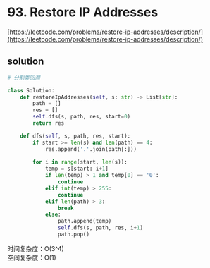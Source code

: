 # 93. Restore IP Addresses
[https://leetcode.com/problems/restore-ip-addresses/description/](https://leetcode.com/problems/restore-ip-addresses/description/)


## solution

```python
# 分割类回溯

class Solution:
    def restoreIpAddresses(self, s: str) -> List[str]:
        path = []
        res = []
        self.dfs(s, path, res, start=0)
        return res

    def dfs(self, s, path, res, start):
        if start >= len(s) and len(path) == 4:
            res.append('.'.join(path[:]))
        
        for i in range(start, len(s)):
            temp = s[start: i+1]
            if len(temp) > 1 and temp[0] == '0':
                continue
            elif int(temp) > 255:
                continue    
            elif len(path) > 3:
                break  
            else:
                path.append(temp)
                self.dfs(s, path, res, i+1)
                path.pop()
```
时间复杂度：O(3^4) <br>
空间复杂度：O(1)
